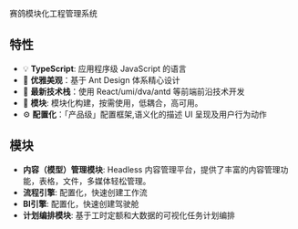 赛鸽模块化工程管理系统

## 特性
- :bulb: **TypeScript**: 应用程序级 JavaScript 的语言
- :gem: **优雅美观**：基于 Ant Design 体系精心设计
- :rocket: **最新技术栈**：使用 React/umi/dva/antd 等前端前沿技术开发
- :scroll: **模块**: 模块化构建，按需使用，低耦合，高可用。
- :gear: **配置化**：「产品级」配置框架,语义化的描述 UI 呈现及用户行为动作


## 模块

- **内容（模型）管理模块**: Headless 内容管理平台，提供了丰富的内容管理功能，表格，文件，多媒体轻松管理。
- **流程引擎**: 配置化，快速创建工作流
- **BI引擎**: 配置化，快速创建驾驶舱
- **计划编排模块**: 基于工时定额和大数据的可视化任务计划编排
